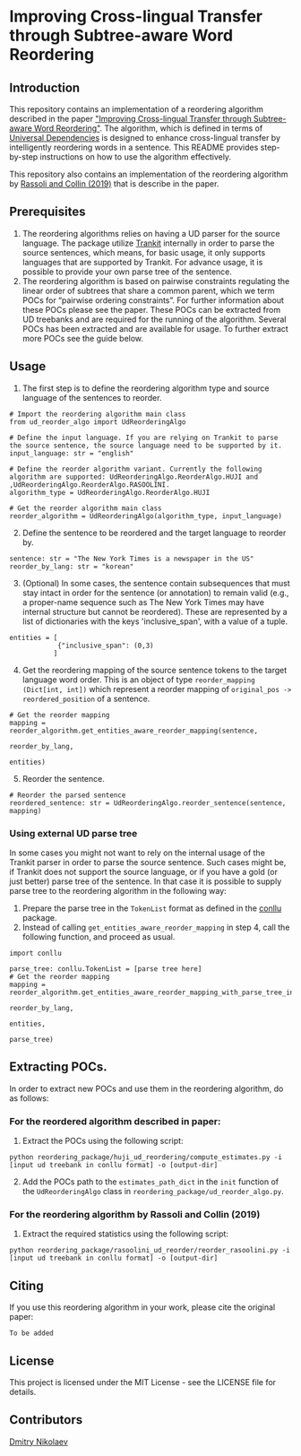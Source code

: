 # Improving Cross-lingual Transfer through Subtree-aware Word Reordering

## Introduction

This repository contains an implementation of a reordering algorithm
described in the paper ["Improving Cross-lingual Transfer through
Subtree-aware Word Reordering"]().
The algorithm, which is defined in terms of [Universal Dependencies](https://universaldependencies.org/)
is designed to enhance cross-lingual transfer 
by intelligently reordering words in a sentence. This README
provides step-by-step instructions on how to use the algorithm 
effectively.

This repository also contains an implementation of the reordering algorithm by
[Rassoli and Collin (2019)](https://aclanthology.org/N19-1385/) that is describe in the paper.

## Prerequisites

1. The reordering algorithms relies on having a UD parser for the 
source language. The package utilize [Trankit](https://github.com/nlp-uoregon/trankit) 
internally in order to parse the source sentences,
which means, for basic usage, it only supports languages that are supported by Trankit.
For advance usage, it is possible to provide your own parse tree of the sentence.
2. The reordering algorithm is based  on pairwise constraints regulating the linear order
of subtrees that share a common parent, which we term POCs for
“pairwise ordering constraints”. For further information about these POCs please see the paper.
These POCs can be extracted from UD treebanks and are required for the running of the algorithm.
Several POCs has been extracted and are available for usage. To further extract more POCs see the guide below.

## Usage

1. The first step is to define the reordering algorithm type and source language of the sentences to reorder.
````
# Import the reordering algorithm main class
from ud_reorder_algo import UdReorderingAlgo

# Define the input language. If you are relying on Trankit to parse the source sentence, the source language need to be supported by it.
input_language: str = "english"

# Define the reorder algorithm variant. Currently the following algorithm are supported: UdReorderingAlgo.ReorderAlgo.HUJI and ,UdReorderingAlgo.ReorderAlgo.RASOOLINI.
algorithm_type = UdReorderingAlgo.ReorderAlgo.HUJI

# Get the reorder algorithm main class
reorder_algorithm = UdReorderingAlgo(algorithm_type, input_language)
````

2. Define the sentence to be reordered and the target language to reorder by.
````
sentence: str = "The New York Times is a newspaper in the US"
reorder_by_lang: str = "korean"
````

3. (Optional) In some cases, the sentence contain subsequences that must stay intact in order for the
sentence (or annotation) to remain valid (e.g., a proper-name sequence such as The New York Times
may have internal structure but cannot be reordered). These are represented by a list of
dictionaries with the keys 'inclusive_span', with a value of a tuple.
````
entities = [
            {"inclusive_span": (0,3)
           ]
````

4. Get the reordering mapping of the source sentence tokens to the target language word order.
This is an object of type ```reorder_mapping (Dict[int, int])```
which represent a reorder mapping of ```original_pos -> reordered_position``` of a sentence.
```
# Get the reorder mapping
mapping = reorder_algorithm.get_entities_aware_reorder_mapping(sentence,
                                                               reorder_by_lang,
                                                               entities)
```

5. Reorder the sentence.
````
# Reorder the parsed sentence
reordered_sentence: str = UdReorderingAlgo.reorder_sentence(sentence, mapping)
````

### Using external UD parse tree
In some cases you might not want to rely on the internal usage of the Trankit parser in order 
to parse the source sentence. Such cases might be, if Trankit does not support the source language,
or if you have a gold (or just better) parse tree of the sentence. In that case it is possible
to supply parse tree to the reordering algorithm in the following way:

1. Prepare the parse tree in the ```TokenList``` format as defined in the [conllu](https://github.com/EmilStenstrom/conllu)
package.
2. Instead of calling ```get_entities_aware_reorder_mapping``` in step 4, call the following function, and proceed as usual.
````
import conllu

parse_tree: conllu.TokenList = [parse tree here]
# Get the reorder mapping
mapping = reorder_algorithm.get_entities_aware_reorder_mapping_with_parse_tree_input(sentence,
                                                                                     reorder_by_lang,
                                                                                     entities,
                                                                                     parse_tree)
````

## Extracting POCs.
In order to extract new POCs and use them in the reordering algorithm, do as follows:

### For the reordered algorithm described in paper:
1. Extract the POCs using the following script:
````
python reordering_package/huji_ud_reordering/compute_estimates.py -i [input ud treebank in conllu format] -o [output-dir]
````

2. Add the POCs path to the ```estimates_path_dict``` in the `init` function of 
the `UdReorderingAlgo` class in `reordering_package/ud_reorder_algo.py`.

### For the reordering algorithm by Rassoli and Collin (2019)
1. Extract the required statistics using the following script:
````
python reordering_package/rasoolini_ud_reorder/reorder_rasoolini.py -i [input ud treebank in conllu format] -o [output-dir]
````

## Citing

If you use this reordering algorithm in your work, please cite the original  paper:

````
To be added
````

## License

This project is licensed under the MIT License - see the LICENSE file for details.

## Contributors
[Dmitry Nikolaev](https://github.com/macleginn)
